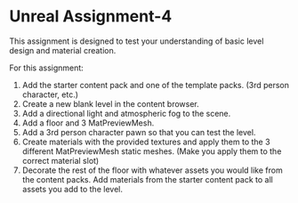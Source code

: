 # Unreal Assignment-4

This assignment is designed to test your understanding of basic level design and material creation.

For this assignment:
  1. Add the starter content pack and one of the template packs. (3rd person character, etc.)
  2. Create a new blank level in the content browser.
  3. Add a directional light and atmospheric fog to the scene.
  4. Add a floor and 3 MatPreviewMesh.
  5. Add a 3rd person character pawn so that you can test the level.
  6. Create materials with the provided textures and apply them to the 3 different MatPreviewMesh static meshes. (Make you apply them to the correct material slot)
  7. Decorate the rest of the floor with whatever assets you would like from the content packs. Add materials from the starter content pack to all assets you add to the level.
